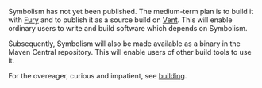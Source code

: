 Symbolism has not yet been published. The medium-term plan is to build it with
[Fury](https://github.com/propensive/fury) and to publish it as a source build
on [Vent](https://github.com/propensive/vent). This will enable ordinary users
to write and build software which depends on Symbolism.

Subsequently, Symbolism will also be made available as a binary in the Maven
Central repository. This will enable users of other build tools to use it.

For the overeager, curious and impatient, see [building](#building).
